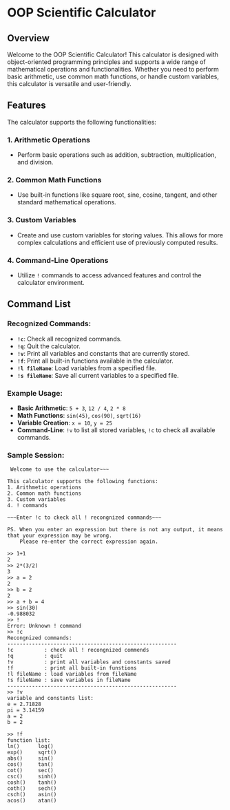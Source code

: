 # OOP Scientific Calculator

## Overview
Welcome to the OOP Scientific Calculator! This calculator is designed with object-oriented programming principles and supports a wide range of mathematical operations and functionalities. Whether you need to perform basic arithmetic, use common math functions, or handle custom variables, this calculator is versatile and user-friendly.

## Features
The calculator supports the following functionalities:

### 1. **Arithmetic Operations**
   - Perform basic operations such as addition, subtraction, multiplication, and division.

### 2. **Common Math Functions**
   - Use built-in functions like square root, sine, cosine, tangent, and other standard mathematical operations.

### 3. **Custom Variables**
   - Create and use custom variables for storing values. This allows for more complex calculations and efficient use of previously computed results.

### 4. **Command-Line Operations**
   - Utilize `!` commands to access advanced features and control the calculator environment.

## Command List

### Recognized Commands:
- **`!c`**: Check all recognized commands.
- **`!q`**: Quit the calculator.
- **`!v`**: Print all variables and constants that are currently stored.
- **`!f`**: Print all built-in functions available in the calculator.
- **`!l fileName`**: Load variables from a specified file.
- **`!s fileName`**: Save all current variables to a specified file.

### Example Usage:
- **Basic Arithmetic**: `5 + 3`, `12 / 4`, `2 * 8`
- **Math Functions**: `sin(45)`, `cos(90)`, `sqrt(16)`
- **Variable Creation**: `x = 10`, `y = 25`
- **Command-Line**: `!v` to list all stored variables, `!c` to check all available commands.

### Sample Session:
```
 Welcome to use the calculator~~~

This calculator supports the following functions:
1. Arithmetic operations
2. Common math functions
3. Custom variables
4. ! commands

~~~Enter !c to ckeck all ! recongnized commands~~~

PS. When you enter an expression but there is not any output, it means that your expression may be wrong.
    Please re-enter the correct expression again.

>> 1+1
2
>> 2*(3/2)
3
>> a = 2
2
>> b = 2
2
>> a + b = 4
>> sin(30)
-0.988032
>> !
Error: Unknown ! command 
>> !c
Recongnized commands: 
-------------------------------------------------------
!c          : check all ! recongnized commends
!q          : quit
!v          : print all variables and constants saved
!f          : print all built-in funstions
!l fileName : load variables from fileName
!s fileName : save variables in fileName
-------------------------------------------------------
>> !v
variable and constants list: 
e = 2.71828
pi = 3.14159
a = 2
b = 2

>> !f
function list: 
ln()      log()
exp()     sqrt()
abs()     sin()
cos()     tan()
cot()     sec()
csc()     sinh()
cosh()    tanh()
coth()    sech()
csch()    asin()
acos()    atan()

```
